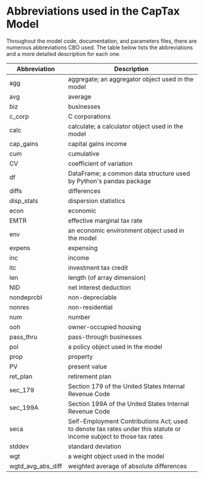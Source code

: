 # Abbreviations used in the CapTax Model

Throughout the model code, documentation, and parameters files, there are numerous abbreviations CBO used.
The table below lists the abbreviations and a more detailed description for each one.

| Abbreviation       | Description
| ------------------ | ------------------
| agg                | aggregate; an aggregator object used in the model
| avg                | average
| biz                | businesses
| c_corp             | C corporations
| calc               | calculate; a calculator object used in the model
| cap_gains          | capital gains income
| cum                | cumulative
| CV                 | coefficient of variation
| df                 | DataFrame; a common data structure used by Python's pandas package
| diffs              | differences
| disp_stats         | dispersion statistics
| econ               | economic
| EMTR               | effective marginal tax rate
| env                | an economic environment object used in the model
| expens             | expensing
| inc                | income
| itc                | investment tax credit
| len                | length (of array dimension)
| NID                | net interest deduction
| nondeprcbl         | non-depreciable
| nonres             | non-residential
| num                | number
| ooh                | owner-occupied housing
| pass_thru          | pass-through businesses
| pol                | a policy object used in the model
| prop               | property
| PV                 | present value
| ret_plan           | retirement plan
| sec_179            | Section 179 of the United States Internal Revenue Code
| sec_199A           | Section 199A of the United States Internal Revenue Code
| seca               | Self-Employment Contributions Act; used to denote tax rates under this statute or income subject to those tax rates
| stddev             | standard deviation
| wgt                | a weight object used in the model    
| wgtd_avg_abs_diff  | weighted average of absolute differences

